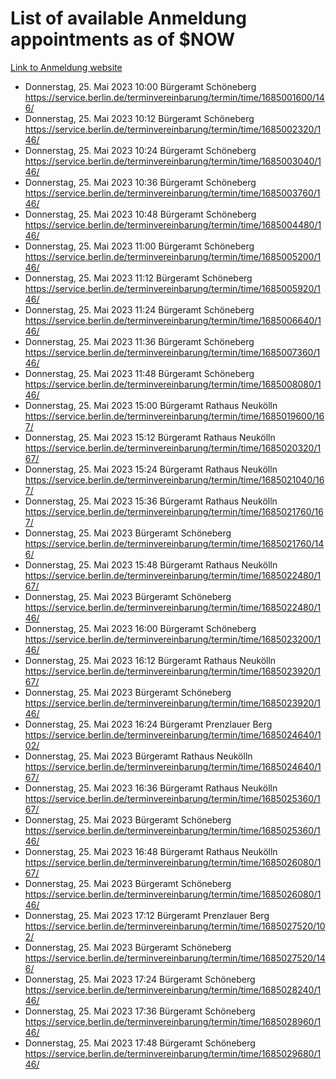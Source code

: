 # List of available Anmeldung appointments as of $NOW
[Link to Anmeldung website](https://service.berlin.de/terminvereinbarung/termin/tag.php?termin=1&anliegen[]=120686&dienstleisterlist=122210,122217,327316,122219,327312,122227,327314,122231,327346,122243,327348,122254,122252,329742,122260,329745,122262,329748,122271,327278,122273,327274,122277,327276,330436,122280,327294,122282,327290,122284,327292,122291,327270,122285,327266,122286,327264,122296,327268,150230,329760,122297,327286,122294,327284,122312,329763,122314,329775,122304,327330,122311,327334,122309,327332,317869,122281,327352,122279,329772,122283,122276,327324,122274,327326,122267,329766,122246,327318,122251,327320,122257,327322,122208,327298,122226,327300&herkunft=http%3A%2F%2Fservice.berlin.de%2Fdienstleistung%2F120686%2F)
- Donnerstag, 25. Mai 2023 10:00 Bürgeramt Schöneberg https://service.berlin.de/terminvereinbarung/termin/time/1685001600/146/
- Donnerstag, 25. Mai 2023 10:12 Bürgeramt Schöneberg https://service.berlin.de/terminvereinbarung/termin/time/1685002320/146/
- Donnerstag, 25. Mai 2023 10:24 Bürgeramt Schöneberg https://service.berlin.de/terminvereinbarung/termin/time/1685003040/146/
- Donnerstag, 25. Mai 2023 10:36 Bürgeramt Schöneberg https://service.berlin.de/terminvereinbarung/termin/time/1685003760/146/
- Donnerstag, 25. Mai 2023 10:48 Bürgeramt Schöneberg https://service.berlin.de/terminvereinbarung/termin/time/1685004480/146/
- Donnerstag, 25. Mai 2023 11:00 Bürgeramt Schöneberg https://service.berlin.de/terminvereinbarung/termin/time/1685005200/146/
- Donnerstag, 25. Mai 2023 11:12 Bürgeramt Schöneberg https://service.berlin.de/terminvereinbarung/termin/time/1685005920/146/
- Donnerstag, 25. Mai 2023 11:24 Bürgeramt Schöneberg https://service.berlin.de/terminvereinbarung/termin/time/1685006640/146/
- Donnerstag, 25. Mai 2023 11:36 Bürgeramt Schöneberg https://service.berlin.de/terminvereinbarung/termin/time/1685007360/146/
- Donnerstag, 25. Mai 2023 11:48 Bürgeramt Schöneberg https://service.berlin.de/terminvereinbarung/termin/time/1685008080/146/
- Donnerstag, 25. Mai 2023 15:00 Bürgeramt Rathaus Neukölln https://service.berlin.de/terminvereinbarung/termin/time/1685019600/167/
- Donnerstag, 25. Mai 2023 15:12 Bürgeramt Rathaus Neukölln https://service.berlin.de/terminvereinbarung/termin/time/1685020320/167/
- Donnerstag, 25. Mai 2023 15:24 Bürgeramt Rathaus Neukölln https://service.berlin.de/terminvereinbarung/termin/time/1685021040/167/
- Donnerstag, 25. Mai 2023 15:36 Bürgeramt Rathaus Neukölln https://service.berlin.de/terminvereinbarung/termin/time/1685021760/167/
- Donnerstag, 25. Mai 2023  Bürgeramt Schöneberg https://service.berlin.de/terminvereinbarung/termin/time/1685021760/146/
- Donnerstag, 25. Mai 2023 15:48 Bürgeramt Rathaus Neukölln https://service.berlin.de/terminvereinbarung/termin/time/1685022480/167/
- Donnerstag, 25. Mai 2023  Bürgeramt Schöneberg https://service.berlin.de/terminvereinbarung/termin/time/1685022480/146/
- Donnerstag, 25. Mai 2023 16:00 Bürgeramt Schöneberg https://service.berlin.de/terminvereinbarung/termin/time/1685023200/146/
- Donnerstag, 25. Mai 2023 16:12 Bürgeramt Rathaus Neukölln https://service.berlin.de/terminvereinbarung/termin/time/1685023920/167/
- Donnerstag, 25. Mai 2023  Bürgeramt Schöneberg https://service.berlin.de/terminvereinbarung/termin/time/1685023920/146/
- Donnerstag, 25. Mai 2023 16:24 Bürgeramt Prenzlauer Berg https://service.berlin.de/terminvereinbarung/termin/time/1685024640/102/
- Donnerstag, 25. Mai 2023  Bürgeramt Rathaus Neukölln https://service.berlin.de/terminvereinbarung/termin/time/1685024640/167/
- Donnerstag, 25. Mai 2023 16:36 Bürgeramt Rathaus Neukölln https://service.berlin.de/terminvereinbarung/termin/time/1685025360/167/
- Donnerstag, 25. Mai 2023  Bürgeramt Schöneberg https://service.berlin.de/terminvereinbarung/termin/time/1685025360/146/
- Donnerstag, 25. Mai 2023 16:48 Bürgeramt Rathaus Neukölln https://service.berlin.de/terminvereinbarung/termin/time/1685026080/167/
- Donnerstag, 25. Mai 2023  Bürgeramt Schöneberg https://service.berlin.de/terminvereinbarung/termin/time/1685026080/146/
- Donnerstag, 25. Mai 2023 17:12 Bürgeramt Prenzlauer Berg https://service.berlin.de/terminvereinbarung/termin/time/1685027520/102/
- Donnerstag, 25. Mai 2023  Bürgeramt Schöneberg https://service.berlin.de/terminvereinbarung/termin/time/1685027520/146/
- Donnerstag, 25. Mai 2023 17:24 Bürgeramt Schöneberg https://service.berlin.de/terminvereinbarung/termin/time/1685028240/146/
- Donnerstag, 25. Mai 2023 17:36 Bürgeramt Schöneberg https://service.berlin.de/terminvereinbarung/termin/time/1685028960/146/
- Donnerstag, 25. Mai 2023 17:48 Bürgeramt Schöneberg https://service.berlin.de/terminvereinbarung/termin/time/1685029680/146/
